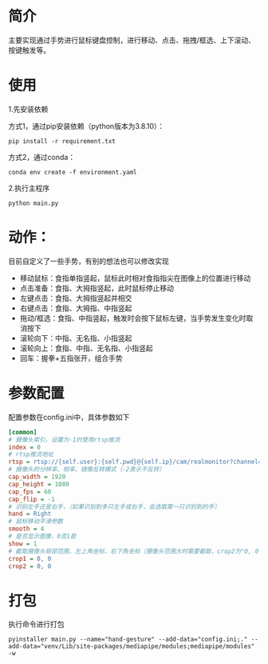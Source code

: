 # 简介
主要实现通过手势进行鼠标键盘控制，进行移动、点击、拖拽/框选、上下滚动、按键触发等。

# 使用
1.先安装依赖

方式1，通过pip安装依赖（python版本为3.8.10）：
```shell
pip install -r requirement.txt
```

方式2，通过conda：
```shell
conda env create -f environment.yaml
```

2.执行主程序
```shell
python main.py
```

# 动作：

目前自定义了一些手势，有别的想法也可以修改实现

 - 移动鼠标：食指单指竖起，鼠标此时相对食指指尖在图像上的位置进行移动
 - 点击准备：食指、大拇指竖起，此时鼠标停止移动
 - 左键点击：食指、大拇指竖起并相交
 - 右键点击：食指、大拇指、中指竖起
 - 拖动/框选：食指、中指竖起，触发时会按下鼠标左键，当手势发生变化时取消按下
 - 滚轮向下：中指、无名指、小指竖起
 - 滚轮向上：食指、中指、无名指、小指竖起
 - 回车：握拳+五指张开，组合手势

# 参数配置
配置参数在config.ini中，具体参数如下
```ini
[common]
# 摄像头索引，设置为-1时使用rtsp推流
index = 0
# rtsp推流地址
rtsp = rtsp://{self.user}:{self.pwd}@{self.ip}/cam/realmonitor?channel=1&subtype=0
# 摄像头的分辨率、帧率、镜像反转模式（-2表示不反转）
cap_width = 1920
cap_height = 1080
cap_fps = 60
cap_flip = -1
# 识别左手还是右手，（如果识别到多只左手或右手，会选取第一只识别到的手）
hand = Right
# 鼠标移动平滑参数
smooth = 4
# 是否显示图像，0否1是
show = 1
# 截取摄像头局部范围，左上角坐标、右下角坐标（摄像头范围大时需要截取，crop2为"0, 0"时不截取），截取范围长宽比为16:9或16:10，好映射屏幕
crop1 = 0, 0
crop2 = 0, 0
```

# 打包
执行命令进行打包
```shell
pyinstaller main.py --name="hand-gesture" --add-data="config.ini;." --add-data="venv/Lib/site-packages/mediapipe/modules;mediapipe/modules" -w
```